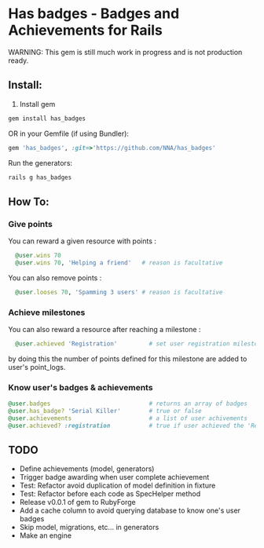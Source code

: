 # Has badges - Badges and Achievements for Rails

WARNING: This gem is still much work in progress and is not production ready.

## Install:
1) Install gem

``` ruby
gem install has_badges
```

OR in your Gemfile (if using Bundler):

``` ruby
gem 'has_badges', :git=>'https://github.com/NNA/has_badges'
```

Run the generators:

``` ruby
rails g has_badges
```
## How To:

### Give points
You can reward a given resource with points :
``` ruby
  @user.wins 70
  @user.wins 70, 'Helping a friend'   # reason is facultative
```
You can also remove points :
``` ruby
  @user.looses 70, 'Spamming 3 users' # reason is facultative
```

### Achieve milestones 
You can also reward a resource after reaching a milestone :
``` ruby
  @user.achieved 'Registration'     	# set user registration milestone
```
by doing this the number of points defined for this milestone are added to user's point_logs.

### Know user's badges & achievements
``` ruby
@user.badges 							# returns an array of badges
@user.has_badge? 'Serial Killer' 		# true or false
@user.achievements                  	# a list of user achivements
@user.achieved? :registration       	# true if user achieved the 'Registration' achievement 

```

## TODO
 - Define achievements (model, generators)
 - Trigger badge awarding when user complete achievement
 - Test: Refactor avoid duplication of model definition in fixture
 - Test: Refactor before each code as SpecHelper method
 - Release v0.0.1 of gem to RubyForge
 - Add a cache column to avoid querying database to know one's user badges
 - Skip model, migrations, etc... in generators
 - Make an engine

 [examples]: https://github.com/NNA/cucumber-snapshot/tree/master/examples